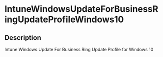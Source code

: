 
# IntuneWindowsUpdateForBusinessRingUpdateProfileWindows10

## Description

Intune Windows Update For Business Ring Update Profile for Windows 10
